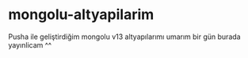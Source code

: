 # mongolu-altyapilarim
Pusha ile geliştirdiğim mongolu v13 altyapılarımı umarım bir gün burada yayınlicam ^^
